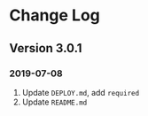 # Change Log

## Version 3.0.1

### 2019-07-08

1. Update `DEPLOY.md`, add `required`
2. Update `README.md`